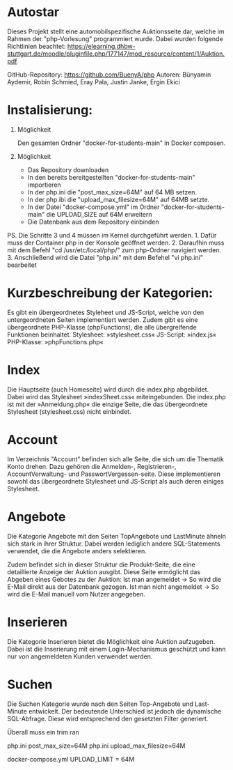 # Autostar

Dieses Projekt stellt eine automobilspezifische Auktionsseite dar, welche im Rahmen der "php-Vorlesung" programmiert wurde.
Dabei wurden folgende Richtlinien beachtet: https://elearning.dhbw-stuttgart.de/moodle/pluginfile.php/177147/mod_resource/content/1/Auktion.pdf

GitHub-Repository: https://github.com/BuenyA/php
Autoren: Bünyamin Aydemir, Robin Schmied, Eray Pala, Justin Janke, Ergin Ekici

# Instalisierung:

1. Möglichkeit

    Den gesamten Ordner "docker-for-students-main" in Docker composen.

2. Möglichkeit

    - Das Repository downloaden
    - In den bereits bereitgestellten "docker-for-students-main" importieren
    - In der php.ini die "post_max_size=64M" auf 64 MB setzen.
    - In der php.ibi die "upload_max_filesize=64M" auf 64MB setzte.
    - In der Datei "docker-compose.yml" im Ordner "docker-for-students-main" die UPLOAD_SIZE auf 64M erweitern
    - Die Datenbank aus dem Repository einbinden

PS. Die Schritte 3 und 4 müssen im Kernel durchgeführt werden.
    1. Dafür muss der Container php in der Konsole geöffnet werden.
    2. Daraufhin muss mit dem Befehl "cd /usr/etc/local/php/" zum php-Ordner navigiert werden.
    3. Anschließend wird die Datei "php.ini" mit dem Befehel "vi php.ini" bearbeitet

# Kurzbeschreibung der Kategorien:
Es gibt ein übergeordnetes Styleheet und JS-Script, welche von den untergeordneten Seiten implementiert werden.
Zudem gibt es eine übergeordnete PHP-Klasse (phpFunctions), die alle übergreifende Funktionen beinhaltet.
    Stylesheet:  »stylesheet.css«
    JS-Script:   »index.js«
    PHP-Klasse:  »phpFunctions.php«

# Index
Die Hauptseite (auch Homeseite) wird durch die index.php abgebildet.
Dabei wird das Stylesheet »indexSheet.css« miteingebunden.
Die index.php ist mit der »Anmeldung.php« die einzige Seite, die das übergeordnete Stylesheet (stylesheet.css) nicht einbindet.


# Account
Im Verzeichnis "Account" befinden sich alle Seite, die sich um die Thematik Konto drehen.
Dazu gehören die Anmelden-, Registrieren-, AccountVerwaltung- und PasswortVergessen-seite.
Diese implementieren sowohl das übergeordnete Stylesheet und JS-Script als auch deren einiges Stylesheet.


# Angebote
Die Kategorie Angebote mit den Seiten TopAngebote und LastMinute ähneln sich stark in ihrer Struktur.
Dabei werden lediglich andere SQL-Statements verwendet, die die Angebote anders selektieren.

Zudem befindet sich in dieser Struktur die Produkt-Seite, die eine detaillierte Anzeige der Auktion ausgibt.
Diese Seite ermöglicht das Abgeben eines Gebotes zu der Auktion:
Ist man angemeldet -> So wird die E-Mail direkt aus der Datenbank gezogen.
Ist man nicht angemeldet -> So wird die E-Mail manuell vom Nutzer angegeben.


# Inserieren
Die Kategorie Inserieren bietet die Möglichkeit eine Auktion aufzugeben.
Dabei ist die Inserierung mit einem Login-Mechanismus geschützt und kann nur von angemeldeten Kunden verwendet werden.


# Suchen
Die Suchen Kategorie wurde nach den Seiten Top-Angebote und Last-Minute entwickelt.
Der bedeutende Unterschied ist jedoch die dynamische SQL-Abfrage.
Diese wird entsprechend den gesetzten Filter generiert.



Überall muss ein trim ran

php.ini post_max_size=64M
php.ini upload_max_filesize=64M

docker-compose.yml UPLOAD_LIMIT = 64M
